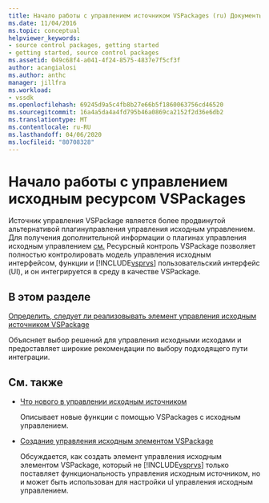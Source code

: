 ```yaml
---
title: Начало работы с управлением источником VSPackages (ru) Документы Майкрософт
ms.date: 11/04/2016
ms.topic: conceptual
helpviewer_keywords:
- source control packages, getting started
- getting started, source control packages
ms.assetid: 049c68f4-a041-4f24-8575-4837e7f5cf3f
author: acangialosi
ms.author: anthc
manager: jillfra
ms.workload:
- vssdk
ms.openlocfilehash: 69245d9a5c4fb8b27e66b5f1860063756cd46520
ms.sourcegitcommit: 16a4a5da4a4fd795b46a0869ca2152f2d36e6db2
ms.translationtype: MT
ms.contentlocale: ru-RU
ms.lasthandoff: 04/06/2020
ms.locfileid: "80708328"
---
```

# <a name="get-started-with-source-control-vspackages"></a>Начало работы с управлением исходным ресурсом VSPackages

Источник управления VSPackage является более продвинутой альтернативой плагинуправления управления исходным управлением. Для получения дополнительной информации о плагинах управления исходным управлением [см.](../../extensibility/internals/creating-a-source-control-plug-in.md) Ресурсный контроль VSPackage позволяет полностью контролировать модель управления исходным интерфейсом, функции и [!INCLUDE[vsprvs](../../code-quality/includes/vsprvs_md.md)] пользовательский интерфейс (UI), и он интегрируется в среду в качестве VSPackage.

## <a name="in-this-section"></a>В этом разделе

[Определить, следует ли реализовывать элемент управления исходным источником VSPackage](../../extensibility/internals/determining-whether-to-implement-a-source-control-vspackage.md)

Объясняет выбор решений для управления исходными исходами и предоставляет широкие рекомендации по выбору подходящего пути интеграции.

## <a name="related-sections"></a>См. также

- [Что нового в управлении исходным источником](../../extensibility/internals/what-s-new-in-source-control.md)

   Описывает новые функции с помощью VSPackages с исходным управлением.

- [Создание управления исходным элементом VSPackage](../../extensibility/internals/creating-a-source-control-vspackage.md)

   Обсуждается, как создать элемент управления исходным элементом VSPackage, который не [!INCLUDE[vsprvs](../../code-quality/includes/vsprvs_md.md)] только поставляет функциональность управления исходным источником, но и может быть использован для настройки uI управления исходным управлением.
